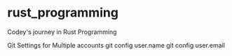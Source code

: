 # rust_programming
Codey's journey in Rust Programming

Git Settings for Multiple accounts
git config user.name
git config user.email